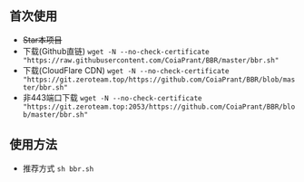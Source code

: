 ## 首次使用
 - ~~Star本项目~~
 - 下载(Github直链) `wget -N --no-check-certificate "https://raw.githubusercontent.com/CoiaPrant/BBR/master/bbr.sh"`
 - 下载(CloudFlare CDN) `wget -N --no-check-certificate "https://git.zeroteam.top/https://github.com/CoiaPrant/BBR/blob/master/bbr.sh"`
 - 非443端口下载 `wget -N --no-check-certificate "https://git.zeroteam.top:2053/https://github.com/CoiaPrant/BBR/blob/master/bbr.sh"`
## 使用方法
 - 推荐方式 `sh bbr.sh`
